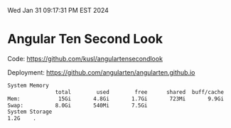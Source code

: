 Wed Jan 31 09:17:31 PM EST 2024

# Angular Ten Second Look

Code: https://github.com/kusl/angulartensecondlook

Deployment: https://github.com/angularten/angularten.github.io

```bash
System Memory
               total        used        free      shared  buff/cache   available
Mem:            15Gi       4.8Gi       1.7Gi       723Mi       9.9Gi        10Gi
Swap:          8.0Gi       540Mi       7.5Gi
System Storage
1.2G	.
```
```bash

